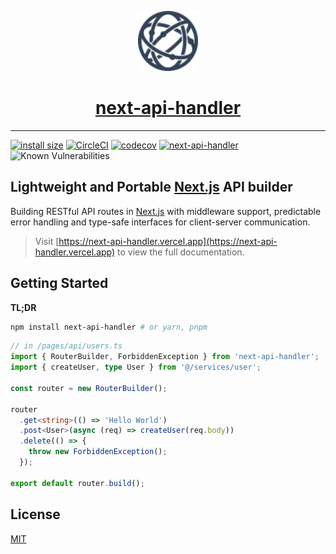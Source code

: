 <p align="center">
  <a href="https://next-api-handler.vercel.app">
    <picture>
      <img src="https://raw.githubusercontent.com/Howard86/next-api-handler/main/apps/doc/public/square-logo.svg" height="96">
    </picture>
    <h1 align="center">next-api-handler</h1>
  </a>
</p>

---

[![install size](https://packagephobia.com/badge?p=next-api-handler)](https://packagephobia.com/result?p=next-api-handler)
[![CircleCI](https://circleci.com/gh/Howard86/next-api-handler/tree/main.svg?style=svg)](https://circleci.com/gh/Howard86/next-api-handler/tree/main)
[![codecov](https://codecov.io/gh/Howard86/next-api-handler/branch/main/graph/badge.svg?token=EIH9QQTLXT)](https://codecov.io/gh/Howard86/next-api-handler)
[![next-api-handler](https://img.shields.io/endpoint?url=https://dashboard.cypress.io/badge/detailed/d5185e/main&style=flat&logo=cypress)](https://dashboard.cypress.io/projects/d5185e/runs)
![Known Vulnerabilities](https://snyk.io/test/github/howard86/next-api-handler/badge.svg)

## Lightweight and Portable [Next.js](https://nextjs.org) API builder

Building RESTful API routes in [Next.js](https://nextjs.org) with middleware support, predictable error handling and type-safe interfaces for client-server communication.

> Visit [https://next-api-handler.vercel.app](https://next-api-handler.vercel.app) to view the full documentation.

## Getting Started

**TL;DR**

```sh
npm install next-api-handler # or yarn, pnpm
```

```ts
// in /pages/api/users.ts
import { RouterBuilder, ForbiddenException } from 'next-api-handler';
import { createUser, type User } from '@/services/user';

const router = new RouterBuilder();

router
  .get<string>(() => 'Hello World')
  .post<User>(async (req) => createUser(req.body))
  .delete(() => {
    throw new ForbiddenException();
  });

export default router.build();
```

## License

[MIT](/LICENSE)
